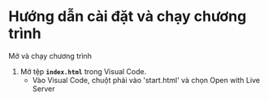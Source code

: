
# Hướng dẫn cài đặt và chạy chương trình

Mở và chạy chương trình

1. Mở tệp **`index.html`** trong Visual Code.
   - Vào Visual Code, chuột phải vào 'start.html' và chọn  Open with Live Server


